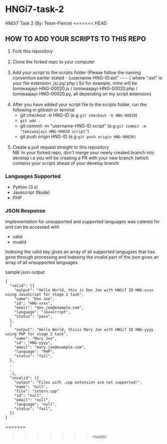 # HNGi7-task-2

HNGi7 Task 2 (By: Team-Fierce)
<<<<<<< HEAD

<h2>HOW TO ADD YOUR SCRIPTS TO THIS REPO</h2>
<ol>
  <li>Fork this repository</li> <br>
  <li>Clone the forked repo to your computer</li> <br>
  <li>Add your script to the scripts folder (Please follow the naming convention earlier stated - {username-HNG-ID.ext” ---- ( where “.ext” is your file extension .js/.py/.php )
So for example, mine will be tomiwaajayi-HNG-00020.js / tomiwaajayi-HNG-00020.php / tomiwaajayi-HNG-00020.py, all depending on my script extension}</li> <br>
  <li>After you have added your script file to the scripts folder, run the following in gitbash or teminal
    <ul>
      <li>git checkout -b HNG-ID (e.g <code>git checkout -b HNG-00020</code>)</li> 
      <li><code>git add .</code></li>
      <li>git commit -m "username-HNG-ID script" (e.g <code>git commit -m "tomiwaajayi-HNG-00020 script"</code>)</li>
      <li>git push origin HNG-ID (e.g <code>git push origin HNG-00020)</code></li>
    </ul></li> <br>
  <li>Create a pull request straight to this repository <br> NB: In your forked repo, don't merge your newly created branch into develop i.e you will be creating a PR with your new branch (which contains your script) ahead of your develop branch</li>
</ol>

### Languages Supported

- Python (3.x)
- Javascript (Node)
- PHP

### JSON Response

Implementation for unsupported and supported languages was catered for and can be accessed with

- valid
- invalid

Indexing the valid key gives an array of all supported langugaes that has gone through processing and
Indexing the invalid part of the json gives an array of all unsupported languages

sample json output

```
{
  "valid": [{
    "output": "Hello World, this is Don Joe with HNGi7 ID HNG-xxxx using JavaScript for stage 2 task",
    "name": "Don Joe",
    "id": "HNG-xxxx",
    "email": "don.joe@example.com",
    "language": "Javascript",
    "status": "pass",
  },
  {
    "output": "Hello World, thisis Mary Joe with HNGi7 ID HNG-yyyy using PHP for stage 2 task",
    "name": "Mary Joe",
    "id": "HNG-yyyy",
    "email": "mary.joe@example.com",
    "language": "PHP",
    "status": "fail",
  },
  .
  .
  .],
  "invalid": [{
    "output": "Files with .cpp extension are not supported!",
    "name": "null",
    "file": "intern.cpp"
    "id": "null",
    "email": "null",
    "language": "null",
    "status": "fail",
  }]
}
```
=======
>>>>>>> master
